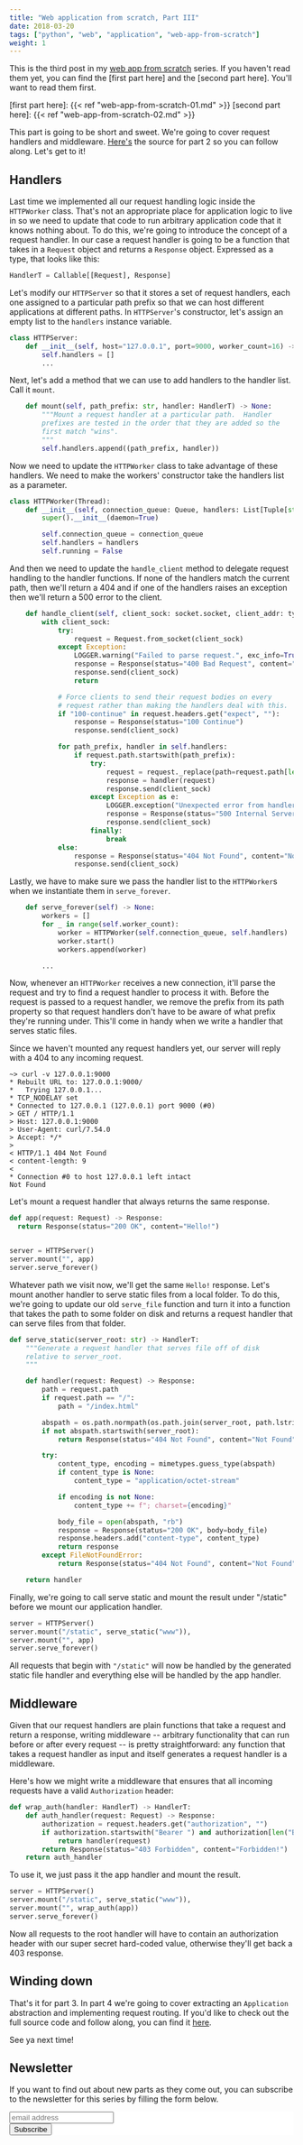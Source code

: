 ```yaml
---
title: "Web application from scratch, Part III"
date: 2018-03-20
tags: ["python", "web", "application", "web-app-from-scratch"]
weight: 1
---
```


This is the third post in my [web app from scratch] series.  If you
haven't read them yet, you can find the [first part here] and the
[second part here].  You'll want to read them first.

[web app from scratch]: /tags/web-app-from-scratch/
[first part here]: {{< ref "web-app-from-scratch-01.md" >}}
[second part here]: {{< ref "web-app-from-scratch-02.md" >}}

This part is going to be short and sweet.  We're going to cover
request handlers and middleware.  [Here's] the source for part 2 so
you can follow along.  Let's get to it!

[Here's]: https://github.com/Bogdanp/web-app-from-scratch/tree/part-02


## Handlers

Last time we implemented all our request handling logic inside the
`HTTPWorker` class.  That's not an appropriate place for application
logic to live in so we need to update that code to run arbitrary
application code that it knows nothing about.  To do this, we're going
to introduce the concept of a request handler.  In our case a request
handler is going to be a function that takes in a `Request` object and
returns a `Response` object.  Expressed as a type, that looks like
this:

``` python
HandlerT = Callable[[Request], Response]
```

Let's modify our `HTTPServer` so that it stores a set of request
handlers, each one assigned to a particular path prefix so that we can
host different applications at different paths.  In `HTTPServer`'s
constructor, let's assign an empty list to the `handlers` instance
variable.

``` python
class HTTPServer:
    def __init__(self, host="127.0.0.1", port=9000, worker_count=16) -> None:
        self.handlers = []
        ...
```

Next, let's add a method that we can use to add handlers to the
handler list.  Call it `mount`.

``` python
    def mount(self, path_prefix: str, handler: HandlerT) -> None:
        """Mount a request handler at a particular path.  Handler
        prefixes are tested in the order that they are added so the
        first match "wins".
        """
        self.handlers.append((path_prefix, handler))
```

Now we need to update the `HTTPWorker` class to take advantage of
these handlers.  We need to make the workers' constructor take the
handlers list as a parameter.

``` python
class HTTPWorker(Thread):
    def __init__(self, connection_queue: Queue, handlers: List[Tuple[str, HandlerT]]) -> None:
        super().__init__(daemon=True)

        self.connection_queue = connection_queue
        self.handlers = handlers
        self.running = False
```

And then we need to update the `handle_client` method to delegate
request handling to the handler functions.  If none of the handlers
match the current path, then we'll return a 404 and if one of the
handlers raises an exception then we'll return a 500 error to the
client.

``` python
    def handle_client(self, client_sock: socket.socket, client_addr: typing.Tuple[str, int]) -> None:
        with client_sock:
            try:
                request = Request.from_socket(client_sock)
            except Exception:
                LOGGER.warning("Failed to parse request.", exc_info=True)
                response = Response(status="400 Bad Request", content="Bad Request")
                response.send(client_sock)
                return

            # Force clients to send their request bodies on every
            # request rather than making the handlers deal with this.
            if "100-continue" in request.headers.get("expect", ""):
                response = Response(status="100 Continue")
                response.send(client_sock)

            for path_prefix, handler in self.handlers:
                if request.path.startswith(path_prefix):
                    try:
                        request = request._replace(path=request.path[len(path_prefix):])
                        response = handler(request)
                        response.send(client_sock)
                    except Exception as e:
                        LOGGER.exception("Unexpected error from handler %r.", handler)
                        response = Response(status="500 Internal Server Error", content="Internal Error")
                        response.send(client_sock)
                    finally:
                        break
            else:
                response = Response(status="404 Not Found", content="Not Found")
                response.send(client_sock)
```

Lastly, we have to make sure we pass the handler list to the
`HTTPWorker`s when we instantiate them in `serve_forever`.

``` python
    def serve_forever(self) -> None:
        workers = []
        for _ in range(self.worker_count):
            worker = HTTPWorker(self.connection_queue, self.handlers)
            worker.start()
            workers.append(worker)

        ...
```

Now, whenever an `HTTPWorker` receives a new connection, it'll parse
the request and try to find a request handler to process it with.
Before the request is passed to a request handler, we remove the
prefix from its path property so that request handlers don't have to
be aware of what prefix they're running under.  This'll come in handy
when we write a handler that serves static files.

Since we haven't mounted any request handlers yet, our server will
reply with a 404 to any incoming request.

``` shell
~> curl -v 127.0.0.1:9000
* Rebuilt URL to: 127.0.0.1:9000/
*   Trying 127.0.0.1...
* TCP_NODELAY set
* Connected to 127.0.0.1 (127.0.0.1) port 9000 (#0)
> GET / HTTP/1.1
> Host: 127.0.0.1:9000
> User-Agent: curl/7.54.0
> Accept: */*
>
< HTTP/1.1 404 Not Found
< content-length: 9
<
* Connection #0 to host 127.0.0.1 left intact
Not Found
```

Let's mount a request handler that always returns the same response.

``` python
def app(request: Request) -> Response:
  return Response(status="200 OK", content="Hello!")


server = HTTPServer()
server.mount("", app)
server.serve_forever()
```

Whatever path we visit now, we'll get the same `Hello!` response.
Let's mount another handler to serve static files from a local folder.
To do this, we're going to update our old `serve_file` function and
turn it into a function that takes the path to some folder on disk and
returns a request handler that can serve files from that folder.

``` python
def serve_static(server_root: str) -> HandlerT:
    """Generate a request handler that serves file off of disk
    relative to server_root.
    """

    def handler(request: Request) -> Response:
        path = request.path
        if request.path == "/":
            path = "/index.html"

        abspath = os.path.normpath(os.path.join(server_root, path.lstrip("/")))
        if not abspath.startswith(server_root):
            return Response(status="404 Not Found", content="Not Found")

        try:
            content_type, encoding = mimetypes.guess_type(abspath)
            if content_type is None:
                content_type = "application/octet-stream"

            if encoding is not None:
                content_type += f"; charset={encoding}"

            body_file = open(abspath, "rb")
            response = Response(status="200 OK", body=body_file)
            response.headers.add("content-type", content_type)
            return response
        except FileNotFoundError:
            return Response(status="404 Not Found", content="Not Found")

    return handler
```

Finally, we're going to call serve static and mount the result under
"/static" before we mount our application handler.

``` python
server = HTTPServer()
server.mount("/static", serve_static("www")),
server.mount("", app)
server.serve_forever()
```

All requests that begin with `"/static"` will now be handled by the
generated static file handler and everything else will be handled by
the app handler.


## Middleware

Given that our request handlers are plain functions that take a
request and return a response, writing middleware -- arbitrary
functionality that can run before or after every request -- is pretty
straightforward: any function that takes a request handler as input
and itself generates a request handler is a middleware.

Here's how we might write a middleware that ensures that all incoming
requests have a valid `Authorization` header:

``` python
def wrap_auth(handler: HandlerT) -> HandlerT:
    def auth_handler(request: Request) -> Response:
        authorization = request.headers.get("authorization", "")
        if authorization.startswith("Bearer ") and authorization[len("Bearer "):] == "opensesame":
            return handler(request)
        return Response(status="403 Forbidden", content="Forbidden!")
    return auth_handler
```

To use it, we just pass it the app handler and mount the result.

``` python
server = HTTPServer()
server.mount("/static", serve_static("www")),
server.mount("", wrap_auth(app))
server.serve_forever()
```

Now all requests to the root handler will have to contain an
authorization header with our super secret hard-coded value, otherwise
they'll get back a 403 response.


## Winding down

That's it for part 3.  In part 4 we're going to cover extracting an
`Application` abstraction and implementing request routing.  If you'd
like to check out the full source code and follow along, you can find
it [here][source].

See ya next time!


## Newsletter

If you want to find out about new parts as they come out, you can
subscribe to the newsletter for this series by filling the form below.

<!-- Begin MailChimp Signup Form -->
<link href="//cdn-images.mailchimp.com/embedcode/horizontal-slim-10_7.css" rel="stylesheet" type="text/css">
<style type="text/css">#mc_embed_signup{background:#fff; clear:left; font:14px Helvetica,Arial,sans-serif; width:100%;}</style>
<div id="mc_embed_signup">
<form action="https://free-invoice-generator.us9.list-manage.com/subscribe/post?u=f6efb8a2c1d1bc993557d7aa5&amp;id=69ec006813" method="post" id="mc-embedded-subscribe-form" name="mc-embedded-subscribe-form" class="validate" target="_blank" novalidate>
<div id="mc_embed_signup_scroll">
<input type="email" value="" name="EMAIL" class="email" id="mce-EMAIL" placeholder="email address" required>
<div style="position: absolute; left: -5000px;" aria-hidden="true"><input type="text" name="b_f6efb8a2c1d1bc993557d7aa5_69ec006813" tabindex="-1" value=""></div>
<div class="clear"><input type="submit" value="Subscribe" name="subscribe" id="mc-embedded-subscribe" class="button"></div>
</div>
</form>
</div>
<!--End mc_embed_signup-->


[source]: https://github.com/Bogdanp/web-app-from-scratch/tree/part-03
